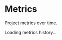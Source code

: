 # Metrics

Project metrics over time.

<div id="metrics-charts">Loading metrics history...</div>
<script src="metrics/metrics.js"></script>
